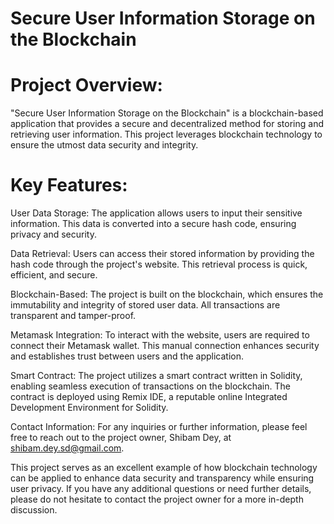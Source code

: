 # Secure User Information Storage on the Blockchain

# Project Overview:

"Secure User Information Storage on the Blockchain" is a blockchain-based application that provides a secure and decentralized method for storing and retrieving user information. This project leverages blockchain technology to ensure the utmost data security and integrity.

# Key Features:

User Data Storage: The application allows users to input their sensitive information. This data is converted into a secure hash code, ensuring privacy and security.

Data Retrieval: Users can access their stored information by providing the hash code through the project's website. This retrieval process is quick, efficient, and secure.

Blockchain-Based: The project is built on the blockchain, which ensures the immutability and integrity of stored user data. All transactions are transparent and tamper-proof.

Metamask Integration: To interact with the website, users are required to connect their Metamask wallet. This manual connection enhances security and establishes trust between users and the application.

Smart Contract: The project utilizes a smart contract written in Solidity, enabling seamless execution of transactions on the blockchain. The contract is deployed using Remix IDE, a reputable online Integrated Development Environment for Solidity.

Contact Information:
For any inquiries or further information, please feel free to reach out to the project owner, Shibam Dey, at shibam.dey.sd@gmail.com.

This project serves as an excellent example of how blockchain technology can be applied to enhance data security and transparency while ensuring user privacy. If you have any additional questions or need further details, please do not hesitate to contact the project owner for a more in-depth discussion.
